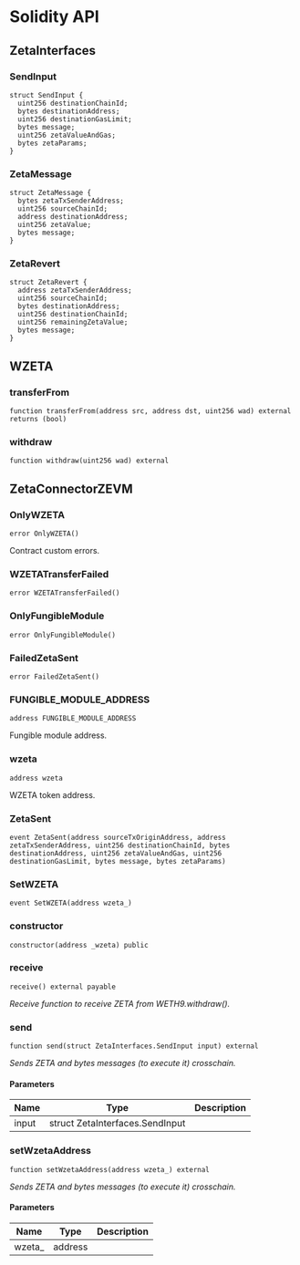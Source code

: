 # Solidity API

## ZetaInterfaces

### SendInput

```solidity
struct SendInput {
  uint256 destinationChainId;
  bytes destinationAddress;
  uint256 destinationGasLimit;
  bytes message;
  uint256 zetaValueAndGas;
  bytes zetaParams;
}
```

### ZetaMessage

```solidity
struct ZetaMessage {
  bytes zetaTxSenderAddress;
  uint256 sourceChainId;
  address destinationAddress;
  uint256 zetaValue;
  bytes message;
}
```

### ZetaRevert

```solidity
struct ZetaRevert {
  address zetaTxSenderAddress;
  uint256 sourceChainId;
  bytes destinationAddress;
  uint256 destinationChainId;
  uint256 remainingZetaValue;
  bytes message;
}
```

## WZETA

### transferFrom

```solidity
function transferFrom(address src, address dst, uint256 wad) external returns (bool)
```

### withdraw

```solidity
function withdraw(uint256 wad) external
```

## ZetaConnectorZEVM

### OnlyWZETA

```solidity
error OnlyWZETA()
```

Contract custom errors.

### WZETATransferFailed

```solidity
error WZETATransferFailed()
```

### OnlyFungibleModule

```solidity
error OnlyFungibleModule()
```

### FailedZetaSent

```solidity
error FailedZetaSent()
```

### FUNGIBLE_MODULE_ADDRESS

```solidity
address FUNGIBLE_MODULE_ADDRESS
```

Fungible module address.

### wzeta

```solidity
address wzeta
```

WZETA token address.

### ZetaSent

```solidity
event ZetaSent(address sourceTxOriginAddress, address zetaTxSenderAddress, uint256 destinationChainId, bytes destinationAddress, uint256 zetaValueAndGas, uint256 destinationGasLimit, bytes message, bytes zetaParams)
```

### SetWZETA

```solidity
event SetWZETA(address wzeta_)
```

### constructor

```solidity
constructor(address _wzeta) public
```

### receive

```solidity
receive() external payable
```

_Receive function to receive ZETA from WETH9.withdraw()._

### send

```solidity
function send(struct ZetaInterfaces.SendInput input) external
```

_Sends ZETA and bytes messages (to execute it) crosschain._

#### Parameters

| Name | Type | Description |
| ---- | ---- | ----------- |
| input | struct ZetaInterfaces.SendInput |  |

### setWzetaAddress

```solidity
function setWzetaAddress(address wzeta_) external
```

_Sends ZETA and bytes messages (to execute it) crosschain._

#### Parameters

| Name | Type | Description |
| ---- | ---- | ----------- |
| wzeta_ | address |  |


